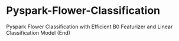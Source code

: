 # Pyspark-Flower-Classification
Pyspark Flower Classification with Efficient B0 Featurizer and Linear Classification Model (End)
